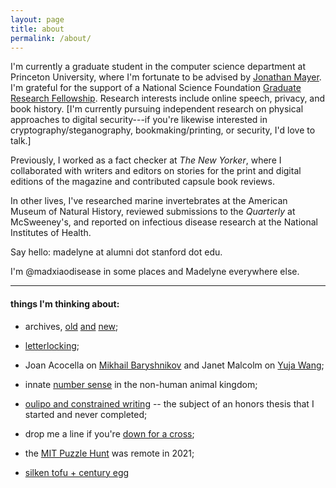 ```yaml
---
layout: page
title: about
permalink: /about/
---
```

I'm currently a graduate student in the computer science department at Princeton University, where I'm fortunate to be advised by [Jonathan Mayer](https://jonathanmayer.org/). I'm grateful for the support of a National Science Foundation [Graduate Research Fellowship](https://www.nsfgrfp.org/). Research interests include online speech, privacy, and book history. [I'm currently pursuing independent research on physical approaches to digital security---if you're likewise interested in cryptography/steganography, bookmaking/printing, or security, I'd love to talk.] 

Previously, I worked as a fact checker at _The New Yorker_, where I collaborated with writers and editors on stories for the print and digital editions of the magazine and contributed capsule book reviews.

In other lives, I've researched marine invertebrates at the American Museum of Natural History, reviewed submissions to the _Quarterly_ at McSweeney's, and reported on infectious disease research at the National Institutes of Health. 

Say hello: madelyne at alumni dot stanford dot edu. 

I'm @madxiaodisease in some places and Madelyne everywhere else.

----------------------------------------------

#### things I'm thinking about:

- archives, [old](https://digitalcollections.nypl.org/search/index?utf8=%E2%9C%93&keywords=endpapers#/?scroll=16) [and](https://oa.letterformarchive.org/) [new](https://www.sinkingandmelting.org/#:~:text=A%20People's%20Archive%20of%20Sinkng,%2C%20desertification%2C%20and%20glacial%20melting.); 

- [letterlocking](http://letterlocking.org/categories);

- Joan Acocella on [Mikhail Baryshnikov](https://www.newyorker.com/magazine/1998/01/19/the-soloist) and Janet Malcolm on [Yuja Wang](https://www.newyorker.com/magazine/2016/09/05/yuja-wang-and-the-art-of-performance); 

- innate [number sense](https://www.quantamagazine.org/math-of-the-penguins-20200817/) in the non-human animal kingdom;

- [oulipo and constrained writing](https://web.archive.org/web/20221002152936/https://www.thebeliever.net/la-bibliotheque-impossible/) -- the subject of an honors thesis that I started and never completed;

- drop me a line if you're [down for a cross](https://downforacross.com/);

- the [MIT Puzzle Hunt](https://www.mit.edu/~puzzle/nexthunt.html) was remote in 2021;

- [silken tofu + century egg](https://omnivorescookbook.com/tofu-with-century-egg-salad/)
 
